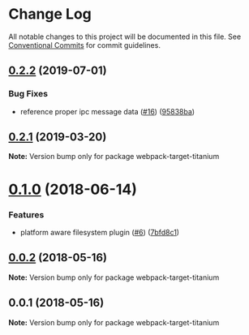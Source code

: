 # Change Log

All notable changes to this project will be documented in this file.
See [Conventional Commits](https://conventionalcommits.org) for commit guidelines.

## [0.2.2](https://github.com/appcelerator/titanium-webpack-devkit/compare/v0.2.1...v0.2.2) (2019-07-01)


### Bug Fixes

* reference proper ipc message data ([#16](https://github.com/appcelerator/titanium-webpack-devkit/issues/16)) ([95838ba](https://github.com/appcelerator/titanium-webpack-devkit/commit/95838ba))





## [0.2.1](https://github.com/appcelerator/titanium-webpack-devkit/compare/v0.1.0...v0.2.1) (2019-03-20)

**Note:** Version bump only for package webpack-target-titanium





<a name="0.1.0"></a>
# [0.1.0](https://github.com/appcelerator/titanium-webpack-devkit/compare/v0.0.2...v0.1.0) (2018-06-14)


### Features

* platform aware filesystem plugin ([#6](https://github.com/appcelerator/titanium-webpack-devkit/issues/6)) ([7bfd8c1](https://github.com/appcelerator/titanium-webpack-devkit/commit/7bfd8c1))




<a name="0.0.2"></a>
## [0.0.2](https://github.com/appcelerator/titanium-webpack-devkit/compare/v0.0.1...v0.0.2) (2018-05-16)




**Note:** Version bump only for package webpack-target-titanium

<a name="0.0.1"></a>
## 0.0.1 (2018-05-16)




**Note:** Version bump only for package webpack-target-titanium

